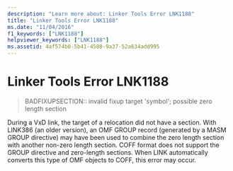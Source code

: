 ```yaml
---
description: "Learn more about: Linker Tools Error LNK1188"
title: "Linker Tools Error LNK1188"
ms.date: "11/04/2016"
f1_keywords: ["LNK1188"]
helpviewer_keywords: ["LNK1188"]
ms.assetid: 4af574b0-5b41-4580-9a37-52a634add995
---
```

# Linker Tools Error LNK1188

> BADFIXUPSECTION:: invalid fixup target 'symbol'; possible zero length section

During a VxD link, the target of a relocation did not have a section. With LINK386 (an older version), an OMF GROUP record (generated by a MASM GROUP directive) may have been used to combine the zero length section with another non-zero length section. COFF format does not support the GROUP directive and zero-length sections. When LINK automatically converts this type of OMF objects to COFF, this error may occur.
